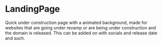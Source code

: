 # LandingPage
Quick under construction page with a animated background, made for websites that are going under revamp or are being under construction and the domain is released. This can be added on with socials and release date and such.

